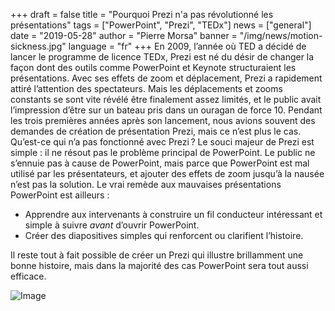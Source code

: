 +++
draft = false
title = "Pourquoi Prezi n'a pas révolutionné les présentations"
tags = ["PowerPoint", "Prezi", "TEDx"]
news = ["general"]
date = "2019-05-28"
author = "Pierre Morsa"
banner = "/img/news/motion-sickness.jpg"
language = "fr"
+++
En 2009, l’année où TED a décidé de lancer le programme de licence TEDx, Prezi est né du désir de changer la façon dont des outils comme PowerPoint et Keynote structuraient les présentations. Avec ses effets de zoom et déplacement, Prezi a rapidement attiré l’attention des spectateurs. Mais les déplacements et zooms constants se sont vite révélé être finalement assez limités, et le public avait l’impression d’être sur un bateau pris dans un ouragan de force 10. Pendant les trois premières années après son lancement, nous avions souvent des demandes de création de présentation Prezi, mais ce n’est plus le cas. Qu’est-ce qui n’a pas fonctionné avec Prezi ? Le souci majeur de Prezi est simple : il ne résout pas le problème principal de PowerPoint. Le public ne s’ennuie pas à cause de PowerPoint, mais parce que PowerPoint est mal utilisé par les présentateurs, et ajouter des effets de zoom jusqu’à la nausée n’est pas la solution. Le vrai remède aux mauvaises présentations PowerPoint est ailleurs :

* Apprendre aux intervenants à construire un fil conducteur intéressant et simple à suivre *avant* d’ouvrir PowerPoint.
* Créer des diapositives simples qui renforcent ou clarifient l’histoire. 

Il reste tout à fait possible de créer un Prezi qui illustre brillamment une bonne histoire, mais dans la majorité des cas PowerPoint sera tout aussi efficace.

![Image](/img/news/motion-sickness.jpg)